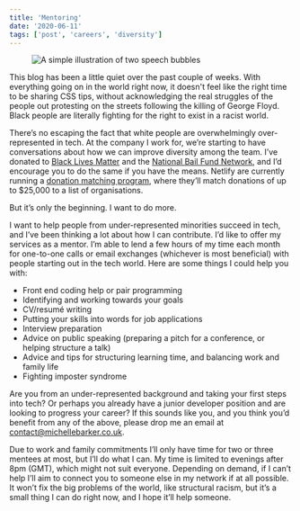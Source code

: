 ```yaml
---
title: 'Mentoring'
date: '2020-06-11'
tags: ['post', 'careers', 'diversity']
---
```


<figure>
  <img src="mentoring-01.svg" alt="A simple illustration of two speech bubbles">
</figure>

This blog has been a little quiet over the past couple of weeks. With everything going on in the world right now, it doesn't feel like the right time to be sharing CSS tips, without acknowledging the real struggles of the people out protesting on the streets following the killing of George Floyd. Black people are literally fighting for the right to exist in a racist world.

There’s no escaping the fact that white people are overwhelmingly over-represented in tech. At the company I work for, we’re starting to have conversations about how we can improve diversity among the team. I’ve donated to [Black Lives Matter](https://secure.actblue.com/donate/ms_blm_homepage_2019) and the [National Bail Fund Network](https://www.communityjusticeexchange.org/nbfn-directory), and I’d encourage you to do the same if you have the means. Netlify are currently running a [donation matching program](https://www.netlify.com/donation-matching), where they’ll match donations of up to \$25,000 to a list of organisations.

But it’s only the beginning. I want to do more.

I want to help people from under-represented minorities succeed in tech, and I’ve been thinking a lot about how I can contribute. I’d like to offer my services as a mentor. I’m able to lend a few hours of my time each month for one-to-one calls or email exchanges (whichever is most beneficial) with people starting out in the tech world. Here are some things I could help you with:

- Front end coding help or pair programming
- Identifying and working towards your goals
- CV/resumé writing
- Putting your skills into words for job applications
- Interview preparation
- Advice on public speaking (preparing a pitch for a conference, or helping structure a talk)
- Advice and tips for structuring learning time, and balancing work and family life
- Fighting imposter syndrome

Are you from an under-represented background and taking your first steps into tech? Or perhaps you already have a junior developer position and are looking to progress your career? If this sounds like you, and you think you’d benefit from any of the above, please drop me an email at [contact@michellebarker.co.uk](mailto:contact@michellebarker.co.uk).

Due to work and family commitments I’ll only have time for two or three mentees at most, but I’ll do what I can. My time is limited to evenings after 8pm (GMT), which might not suit everyone. Depending on demand, if I can’t help I’ll aim to connect you to someone else in my network if at all possible. It won’t fix the big problems of the world, like structural racism, but it’s a small thing I can do right now, and I hope it’ll help someone.
